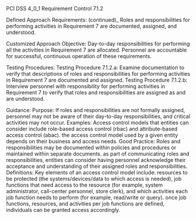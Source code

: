 PCI DSS 4_0_1 Requirement Control 7.1.2

Defined Approach Requirements:
(continued)_
Roles and responsibilities for performing activities in Requirement 7 are documented, assigned, and understood.

Customized Approach Objective:
Day-to-day responsibilities for performing all the activities in Requirement 7 are allocated. Personnel are accountable for successful, continuous operation of these requirements.

Testing Procedures:
Testing Procedure 7.1.2.a: Examine documentation to verify that descriptions of roles and responsibilities for performing activities in Requirement 7 are documented and assigned.
Testing Procedure 7.1.2.b: Interview personnel with responsibility for performing activities in Requirement 7 to verify that roles and responsibilities are assigned as and are understood.

Guidance:
Purpose: If roles and responsibilities are not formally assigned, personnel may not be aware of their day-to-day responsibilities, and critical activities may not occur. Examples: Access control models that entities can consider include role-based access control (rbac) and attribute-based access control (abac). the access control model used by a given entity depends on their business and access needs. Good Practice: Roles and responsibilities may be documented within policies and procedures or maintained within separate documents. as part of communicating roles and responsibilities, entities can consider having personnel acknowledge their acceptance and understanding of their assigned roles and responsibilities. Definitions: Key elements of an access control model include: resources to be protected (the systems/devices/data to which access is needed), job functions that need access to the resource (for example, system administrator, call-center personnel, store clerk), and which activities each job function needs to perform (for example, read/write or query). once job functions, resources, and activities per job functions are defined, individuals can be granted access accordingly.